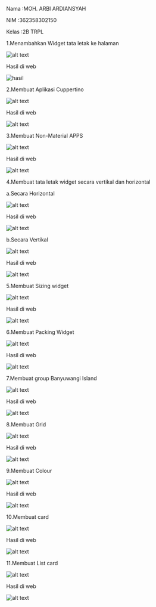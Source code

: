 Nama :MOH. ARBI ARDIANSYAH

NIM :362358302150

Kelas :2B TRPL

1.Menambahkan Widget tata letak ke halaman

![alt text](ss/L1.png)

Hasil di web

![hasil](ss/P1.png)


2.Membuat Aplikasi Cuppertino

![alt text](ss/2a.png)

Hasil di web

![alt text](ss/2b.png)


3.Membuat Non-Material APPS

![alt text](ss/3a.png)

Hasil di web

![alt text](ss/3b.png)


4.Membuat tata letak widget secara vertikal dan horizontal

a.Secara Horizontal

![alt text](ss/4a.png)

Hasil di web

![alt text](ss/4b.png)

b.Secara Vertikal

![alt text](ss/5a.png)

Hasil di web

![alt text](ss/5b.png)

5.Membuat Sizing widget

![alt text](ss/6a.png)

Hasil di web

![alt text](ss/6b.png)

6.Membuat Packing Widget

![alt text](ss/7a.png)

Hasil di web

![alt text](ss/7b.png)

7.Membuat group Banyuwangi Island

![alt text](ss/8a.png)

Hasil di web

![alt text](ss/8b.png)

8.Membuat Grid

![alt text](ss/9a.png)

Hasil di web

![alt text](ss/9b.png)


9.Membuat Colour

![alt text](ss/10a.png)

Hasil di web

![alt text](ss/10b.png)

10.Membuat card

![alt text](ss/10a.png)

Hasil di web

![alt text](ss/10b.png)


11.Membuat List card

![alt text](ss/11a.png)

Hasil di web

![alt text](ss/11b.png)
